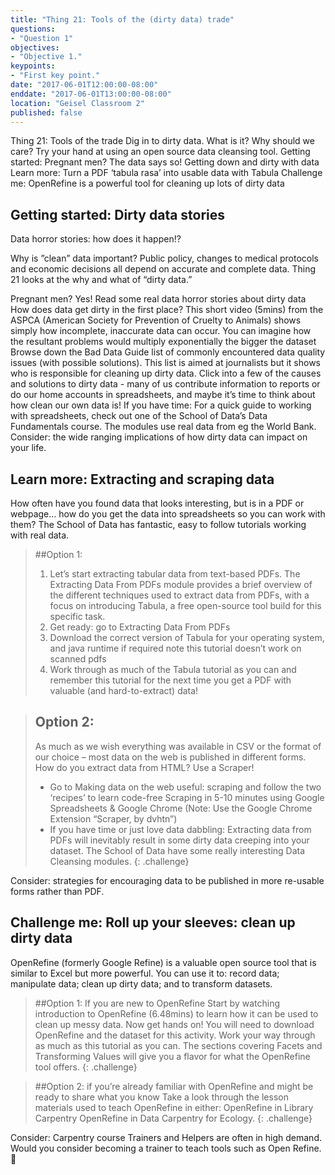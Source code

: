 ```yaml
---
title: "Thing 21: Tools of the (dirty data) trade"
questions:
- "Question 1"
objectives:
- "Objective 1."
keypoints:
- "First key point."
date: "2017-06-01T12:00:00-08:00"
enddate: "2017-06-01T13:00:00-08:00"
location: "Geisel Classroom 2"
published: false
---
```



Thing 21: Tools of the trade
Dig in to dirty data.  What is it?  Why should we care? Try your hand at using an open source data cleansing tool.
Getting started: Pregnant men? The data says so! Getting down and dirty with data
Learn more: Turn a PDF ‘tabula rasa’ into usable data with Tabula
Challenge me: OpenRefine is a powerful tool for cleaning up lots of dirty data

## Getting started: Dirty data stories

Data horror stories: how does it happen!?

Why is ”clean” data important? Public policy, changes to medical protocols and economic decisions all depend on accurate and complete data. Thing 21 looks at the why and what of “dirty data.”

Pregnant men? Yes! Read some real data horror stories about dirty data
How does data get dirty in the first place? This short video (5mins) from the ASPCA (American Society for Prevention of Cruelty to Animals) shows simply how incomplete, inaccurate data can occur. You can imagine how the resultant problems would multiply exponentially the bigger the dataset
Browse down the Bad Data Guide list of commonly encountered data quality issues (with possible solutions). This list is aimed at journalists but it shows who is responsible for cleaning up dirty data.
Click into a few of the causes and solutions to dirty data - many of us contribute information to reports or do our home accounts in spreadsheets, and maybe it’s time to think about how clean our own data is!
If you have time: For a quick guide to working with spreadsheets, check out one of the School of Data’s Data Fundamentals course. The modules use real data from eg the World Bank.
Consider: the wide ranging implications of how dirty data can impact on your life.

## Learn more: Extracting and scraping data

How often have you found data that looks interesting, but is in a PDF or webpage… how do you get the data into spreadsheets so you can work with them?
The School of Data has fantastic, easy to follow tutorials working with real data.

>##Option 1:
> 1. Let’s start extracting tabular data from text-based PDFs. The Extracting Data From PDFs module provides a brief overview of the different techniques used to extract data from PDFs, with a focus on introducing Tabula, a free open-source tool build for this specific task.
> 2. Get ready: go to Extracting Data From PDFs
>3. Download the correct version of Tabula for your operating system, and java runtime if required
note this tutorial doesn’t work on scanned pdfs
>4. Work through as much of the Tabula tutorial as you can and remember this tutorial for the next time you get a PDF with valuable (and hard-to-extract) data!

> ## Option 2:
> As much as we wish everything was available in CSV or the format of our choice – most data on the web is published in different forms. How do you extract data from HTML? Use a Scraper!
> * Go to Making data on the web useful: scraping and follow the two ‘recipes’ to learn code-free Scraping in 5-10 minutes using Google Spreadsheets & Google Chrome (Note: Use the Google Chrome Extension “Scraper, by dvhtn”)
> * If you have time or just love data dabbling: Extracting data from PDFs will inevitably result in some dirty data creeping into your dataset. The School of Data have some really interesting Data Cleansing modules.
{: .challenge}

Consider: strategies for encouraging data to be published in more re-usable forms rather than PDF.

## Challenge me: Roll up your sleeves: clean up dirty data

OpenRefine (formerly Google Refine) is a valuable open source tool that is similar to Excel but more powerful. You can use it to: record data; manipulate data; clean up dirty data; and to transform datasets.

>##Option 1: If you are new to OpenRefine
>Start by watching introduction to OpenRefine (6.48mins) to learn how it can be used to clean up messy data.
>Now get hands on!  You will need to download OpenRefine and the dataset for this activity. Work your way through as much as this tutorial as you can. The sections covering Facets and Transforming Values will give you a flavor for what the OpenRefine tool offers.
{: .challenge}

>##Option 2: if you’re already familiar with OpenRefine and might be ready to share what you know
>Take a look through the lesson materials used to teach OpenRefine in either:
>OpenRefine in Library Carpentry
>OpenRefine in Data Carpentry for Ecology.
{: .challenge}

Consider: Carpentry course Trainers and Helpers are often in high demand. Would you consider becoming a trainer to teach tools such as Open Refine.

